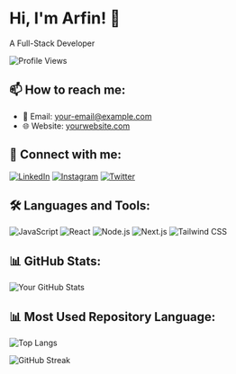 # Hi, I'm Arfin! 👋

A Full-Stack Developer

![Profile Views](https://komarev.com/ghpvc/?username=arfather&style=flat-square&color=blue)

## 📫 How to reach me:
- 📧 Email: [your-email@example.com](mailto:your-email@example.com)
- 🌐 Website: [yourwebsite.com](https://yourwebsite.com)

## 🤝 Connect with me:
[![LinkedIn](https://img.shields.io/badge/-LinkedIn-blue?style=flat&logo=linkedin)](https://linkedin.com/in/yourusername)
[![Instagram](https://img.shields.io/badge/-Instagram-E4405F?style=flat&logo=instagram&logoColor=white)](https://instagram.com/yourusername)
[![Twitter](https://img.shields.io/badge/-Twitter-1DA1F2?style=flat&logo=twitter&logoColor=white)](https://twitter.com/yourusername)

## 🛠 Languages and Tools:
![JavaScript](https://img.shields.io/badge/-JavaScript-F7DF1E?style=flat&logo=javascript&logoColor=black)
![React](https://img.shields.io/badge/-React-61DAFB?style=flat&logo=react&logoColor=white)
![Node.js](https://img.shields.io/badge/-Node.js-339933?style=flat&logo=node.js&logoColor=white)
![Next.js](https://img.shields.io/badge/-Next.js-000000?style=flat&logo=next.js&logoColor=white)
![Tailwind CSS](https://img.shields.io/badge/-Tailwind%20CSS-38B2AC?style=flat&logo=tailwind-css&logoColor=white)

## 📊 GitHub Stats:
![Your GitHub Stats](https://github-readme-stats.vercel.app/api?username=arfather&show_icons=true&theme=tokyonight)

## 📊 Most Used Repository Language:
![Top Langs](https://github-readme-stats.vercel.app/api/top-langs/?username=arfather&layout=compact&theme=tokyonight)

![GitHub Streak](https://streak-stats.demolab.com?user=arfather&theme=tokyonight&hide_border=true)


